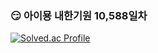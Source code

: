 ###  😏 아이묭 내한기원 10,588일차
<!--
**dongsikchoi/dongsikchoi** is a ✨ _special_ ✨ repository because its `README.md` (this file) appears on your GitHub profile.

Here are some ideas to get you started:

-->

[![Solved.ac Profile](http://mazassumnida.wtf/api/generate_badge?boj=dschoi)](https://solved.ac/dschoi)
